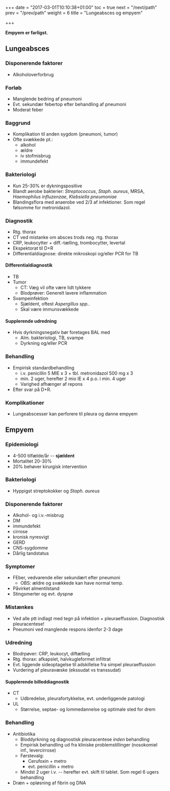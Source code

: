 +++
date = "2017-03-01T10:10:38+01:00"
toc = true
next = "/next/path"
prev = "/prev/path"
weight = 6
title = "Lungeabsces og empyem"

+++

**Empyem er farligst.**

## Lungeabsces

### Disponerende faktorer

- Alkoholoverforbrug

### Forløb

- Manglende bedring af pneumoni
- Evt. sekundær febertop efter behandling af pneumoni
- Moderat feber

### Baggrund

- Komplikation til anden sygdom (pneumoni, tumor)
- Ofte svækkede pt.:
    - alkohol
    - ældre
    - iv stofmisbrug
    - immundefekt

### Bakteriologi

- Kun 25-30% er dykningspositive
- Blandt aerobe bakterier: *Streptococcus*, *Staph. aureus*, MRSA, *Haemophilus influzenzae*, *Klebsiella pneumoniae*
- Blandingsflora med anaerobe ved 2/3 af infektioner. Som regel følsomme for metronidazol. 

### Diagnostik

- Rtg. thorax
- CT ved mistanke om absces trods neg. rtg. thorax
- CRP, leukocytter + diff.-tælling, trombocytter, levertal
- Ekspektorat til D+R
- Differentialdiagnose: direkte mikroskopi og/eller PCR for TB

#### Differentialdiagnostik

- TB
- Tumor
    - CT: Væg vil ofte være lidt tykkere
    - Blodprøver: Generelt lavere inflammation
- Svampeinfektion
    - Sjældent, oftest *Aspergillus spp.*.
    - Skal være immunsvækkede

#### Supplerende udredning

- Hvis dyrkningsnegativ bør foretages BAL med
    - Alm. bakteriologi, TB, svampe
    - Dyrkning og/eller PCR

### Behandling

- Empirisk standardbehandling
    - i.v. penicillin 5 MIE x 3 + tbl. metronidazol 500 mg x 3
    - min. 2 uger, herefter 2 mio IE x 4 p.o. i min. 4 uger
    - Varighed afhænger af repons
- Efter svar på D+R.

### Komplikationer

- Lungeabscesser kan perforere til pleura og danne empyem

## Empyem

### Epidemiologi

- 4-500 tilfælde/år -- **sjældent**
- Mortalitet 20-30%
- 20% behøver kirurgisk intervention

### Bakteriologi

- Hyppigst streptokokker og *Staph. aureus*

### Disponerende faktorer

- Alkohol- og i.v.-misbrug
- DM
- immundefekt
- cirrose
- kronisk nyresvigt
- GERD
- CNS-sygdomme
- Dårlig tandstatus

### Symptomer

- FEber, vedvarende eller sekundært efter pneumoni
    - OBS: ældre og svækkede kan have normal temp.
- Påvirket almentilstand
- Stingsmerter og evt. dyspnø

### Mistænkes

- Ved alle ptt indlagt med tegn på infektion + pleuraeffussion. Diagnostisk pleuracentese!
- Pneumoni ved manglende respons idenfor 2-3 dage

### Udredning

- Blodrpøver: CRP, leukocyt, diftælling
- Rtg. thorax: afkapslet, halvkugleformet infiltrat
- Evt. liggende sideoptagelse til adskillelse fra simpel pleuraeffussion
- Vurdering af pleuravæske (ekssudat vs transsudat)

#### Supplerende billeddiagnostik

- CT
    - Udbredelse, pleurafortykkelse, evt. underliggende patologi
- UL
    - Størrelse, septae- og lommedannelse og optimale sted for drem

### Behandling

- Antibiotika 
    - Bloddyrkning og diagnostisk pleuracentese *inden* behandling
    - Empirisk behandling ud fra kliniske problemstillinger (nosokomiel inf., levercirrose)
    - Førstevalg: 
        - Cerufoxin + metro
        -  evt. penicillin + metro
    - Mindst 2 uger i.v. -- herefter evt. skift til tablet. Som regel 6 ugers behandling
- Dræn + opløsning af fibrin og DNA
